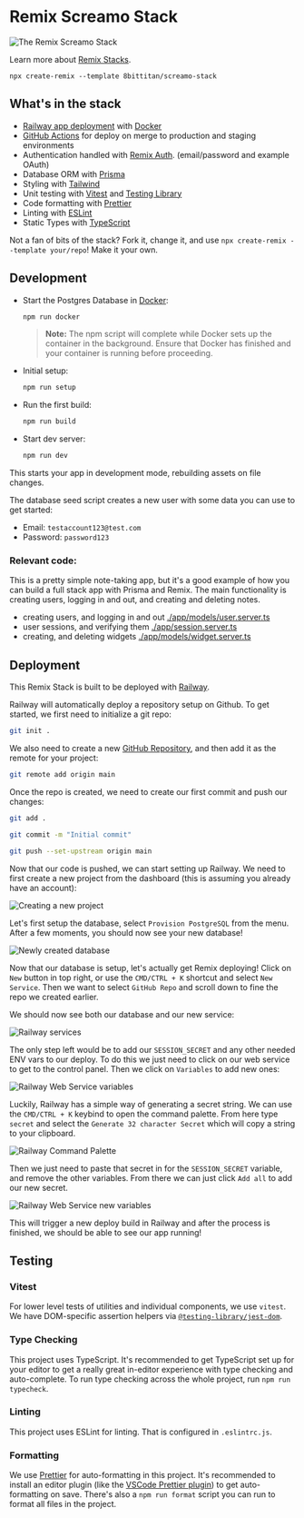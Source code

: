 # Remix Screamo Stack

![The Remix Screamo Stack](https://user-images.githubusercontent.com/33367713/173217374-78e40846-edf3-457a-817c-c5c863942405.png)

Learn more about [Remix Stacks](https://remix.run/stacks).

```
npx create-remix --template 8bittitan/screamo-stack
```

## What's in the stack

- [Railway app deployment](https://railway.app) with [Docker](https://www.docker.com/)
- [GitHub Actions](https://github.com/features/actions) for deploy on merge to production and staging environments
- Authentication handled with [Remix Auth](https://github.com/sergiodxa/remix-auth). (email/password and example OAuth)
- Database ORM with [Prisma](https://prisma.io)
- Styling with [Tailwind](https://tailwindcss.com/)
- Unit testing with [Vitest](https://vitest.dev) and [Testing Library](https://testing-library.com)
- Code formatting with [Prettier](https://prettier.io)
- Linting with [ESLint](https://eslint.org)
- Static Types with [TypeScript](https://typescriptlang.org)

Not a fan of bits of the stack? Fork it, change it, and use `npx create-remix --template your/repo`! Make it your own.

## Development

- Start the Postgres Database in [Docker](https://www.docker.com/get-started):

  ```sh
  npm run docker
  ```

  > **Note:** The npm script will complete while Docker sets up the container in the background. Ensure that Docker has finished and your container is running before proceeding.

- Initial setup:

  ```sh
  npm run setup
  ```

- Run the first build:

  ```sh
  npm run build
  ```

- Start dev server:

  ```sh
  npm run dev
  ```

This starts your app in development mode, rebuilding assets on file changes.

The database seed script creates a new user with some data you can use to get started:

- Email: `testaccount123@test.com`
- Password: `password123`

### Relevant code:

This is a pretty simple note-taking app, but it's a good example of how you can build a full stack app with Prisma and Remix. The main functionality is creating users, logging in and out, and creating and deleting notes.

- creating users, and logging in and out [./app/models/user.server.ts](./app/models/user.server.ts)
- user sessions, and verifying them [./app/session.server.ts](./app/session.server.ts)
- creating, and deleting widgets [./app/models/widget.server.ts](./app/models/widget.server.ts)

## Deployment

This Remix Stack is built to be deployed with [Railway](https://railway.app).

Railway will automatically deploy a repository setup on Github. To get started, we first need to initialize a git repo:

```sh
git init .
```

We also need to create a new [GitHub Repository](https://repo.new), and then add it as the remote for your project:

```sh
git remote add origin main
```

Once the repo is created, we need to create our first commit and push our changes:

```sh
git add .
```

```sh
git commit -m "Initial commit"
```

```sh
git push --set-upstream origin main
```

Now that our code is pushed, we can start setting up Railway. We need to first create a new project from the dashboard (this is assuming you already have an account):

![Creating a new project](https://user-images.githubusercontent.com/33367713/173216800-81bebc6e-bbe6-4115-8a62-33a4d12b72e5.png)

Let's first setup the database, select `Provision PostgreSQL` from the menu. After a few moments, you should now see your new database!

![Newly created database](https://user-images.githubusercontent.com/33367713/173217025-3ae08ad7-1854-406a-a0c8-c0772eecebac.png)

Now that our database is setup, let's actually get Remix deploying! Click on `New` button in top right, or use the `CMD/CTRL + K` shortcut and select `New Service`. Then we want to select `GitHub Repo` and scroll down to fine the repo we created earlier.

We should now see both our database and our new service:

![Railway services](https://user-images.githubusercontent.com/33367713/173217096-bcd9b327-185b-4117-81ab-bd571f56eb98.png)

The only step left would be to add our `SESSION_SECRET` and any other needed ENV vars to our deploy. To do this we just need to click on our web service to get to the control panel. Then we click on `Variables` to add new ones:

![Railway Web Service variables](https://user-images.githubusercontent.com/33367713/173217137-c1b86133-ad32-4466-8475-e9f77b6290c8.png)

Luckily, Railway has a simple way of generating a secret string. We can use the `CMD/CTRL + K` keybind to open the command palette. From here type `secret` and select the `Generate 32 character Secret` which will copy a string to your clipboard.

![Railway Command Palette](https://user-images.githubusercontent.com/33367713/173217634-a15fd625-52ad-48d9-b412-79952c9a8386.png)

Then we just need to paste that secret in for the `SESSION_SECRET` variable, and remove the other variables. From there we can just click `Add all` to add our new secret.

![Railway Web Service new variables](https://user-images.githubusercontent.com/33367713/173217239-b1d05245-60a1-45d4-b27e-233b503ace10.png)

This will trigger a new deploy build in Railway and after the process is finished, we should be able to see our app running!

## Testing

### Vitest

For lower level tests of utilities and individual components, we use `vitest`. We have DOM-specific assertion helpers via [`@testing-library/jest-dom`](https://testing-library.com/jest-dom).

### Type Checking

This project uses TypeScript. It's recommended to get TypeScript set up for your editor to get a really great in-editor experience with type checking and auto-complete. To run type checking across the whole project, run `npm run typecheck`.

### Linting

This project uses ESLint for linting. That is configured in `.eslintrc.js`.

### Formatting

We use [Prettier](https://prettier.io/) for auto-formatting in this project. It's recommended to install an editor plugin (like the [VSCode Prettier plugin](https://marketplace.visualstudio.com/items?itemName=esbenp.prettier-vscode)) to get auto-formatting on save. There's also a `npm run format` script you can run to format all files in the project.
